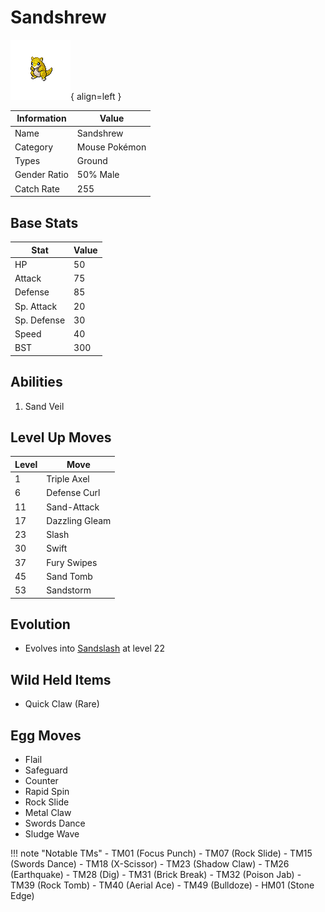 # Sandshrew

![Sandshrew](../images/pokemon/27.png){ align=left }

| Information | Value |
|------------|--------|
| Name | Sandshrew |
| Category | Mouse Pokémon |
| Types | Ground |
| Gender Ratio | 50% Male |
| Catch Rate | 255 |

## Base Stats

| Stat | Value |
|------|-------|
| HP | 50 |
| Attack | 75 |
| Defense | 85 |
| Sp. Attack | 20 |
| Sp. Defense | 30 |
| Speed | 40 |
| BST | 300 |

## Abilities
1. Sand Veil

## Level Up Moves
| Level | Move |
|-------|------|
| 1 | Triple Axel |
| 6 | Defense Curl |
| 11 | Sand-Attack |
| 17 | Dazzling Gleam |
| 23 | Slash |
| 30 | Swift |
| 37 | Fury Swipes |
| 45 | Sand Tomb |
| 53 | Sandstorm |

## Evolution
- Evolves into [Sandslash](028-sandslash.md) at level 22

## Wild Held Items
- Quick Claw (Rare)

## Egg Moves
- Flail
- Safeguard
- Counter
- Rapid Spin
- Rock Slide
- Metal Claw
- Swords Dance
- Sludge Wave

!!! note "Notable TMs"
    - TM01 (Focus Punch)
    - TM07 (Rock Slide)
    - TM15 (Swords Dance)
    - TM18 (X-Scissor)
    - TM23 (Shadow Claw)
    - TM26 (Earthquake)
    - TM28 (Dig)
    - TM31 (Brick Break)
    - TM32 (Poison Jab)
    - TM39 (Rock Tomb)
    - TM40 (Aerial Ace)
    - TM49 (Bulldoze)
    - HM01 (Stone Edge)
